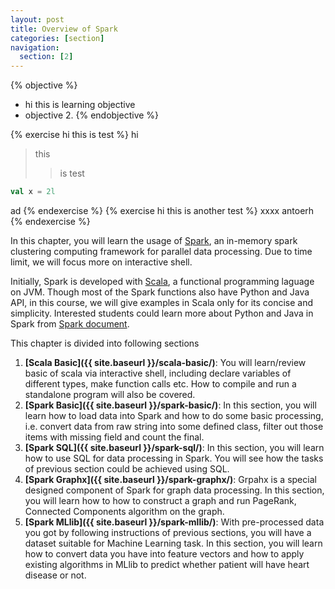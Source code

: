 ```yaml
---
layout: post
title: Overview of Spark
categories: [section]
navigation:
  section: [2]
---
```


{% objective %}
- hi this is learning objective
- objective 2.
{% endobjective %}

{% exercise hi this is test %}
hi
>this
> > is
> > test

``` scala
val x = 2l
```
ad
{% endexercise %}
{% exercise hi this is another test %}
xxxx antoerh
{% endexercise %}

In this chapter, you will learn the usage of [Spark](http://spark.apache.org), an in-memory spark clustering computing framework for parallel data processing. Due to time limit, we will focus more on interactive shell. 

Initially, Spark is developed with [Scala](http://www.scala-lang.org/), a functional programming laguage on JVM. Though most of the Spark functions also have Python and Java API, in this course, we will give examples in Scala only for its concise and simplicity. Interested students could learn more about Python and Java in Spark from [Spark document](https://spark.apache.org/docs/latest/programming-guide.html).

This chapter is divided into following sections

1. **[Scala Basic]({{ site.baseurl }}/scala-basic/)**: You will learn/review basic of scala via interactive shell, including declare variables of different types, make function calls etc. How to compile and run a standalone program will also be covered.
2. **[Spark Basic]({{ site.baseurl }}/spark-basic/)**: In this section, you will learn how to load data into Spark and how to do some basic processing, i.e. convert data from raw string into some defined class, filter out those items with missing field and count the final. 
3. **[Spark SQL]({{ site.baseurl }}/spark-sql/)**: In this section, you will learn how to use SQL for data processing in Spark. You will see how the tasks of previous section could be achieved using SQL.
4. **[Spark Graphx]({{ site.baseurl }}/spark-graphx/)**: Grpahx is a special designed component of Spark for graph data processing. In this section, you will learn how to how to construct a graph and run PageRank, Connected Components algorithm on the graph.
5. **[Spark MLlib]({{ site.baseurl }}/spark-mllib/)**: With pre-processed data you got by following instructions of previous sections, you will have a dataset suitable for Machine Learning task. In this section, you will learn how to convert data you have into feature vectors and how to apply existing algorithms in MLlib to predict whether patient will have heart disease or not. 
